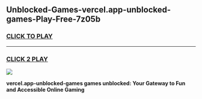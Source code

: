 
## Unblocked-Games-vercel.app-unblocked-games-Play-Free-7z05b
<h3>
<a href="https://premium76.site?title=vercel.app-unblocked-games&ref=10A">CLICK TO PLAY</a></h3>
<hr>

<h3>
<a href="https://premium76.site?title=vercel.app-unblocked-games&ref=10A">CLICK 2 PLAY</a>
  
</h3>

<a href="https://premium76.site?title=vercel.app-unblocked-games&ref=10A"><img src="https://clearcache.store/games.png"></a>


**vercel.app-unblocked-games games unblocked: Your Gateway to Fun and Accessible Online Gaming**
